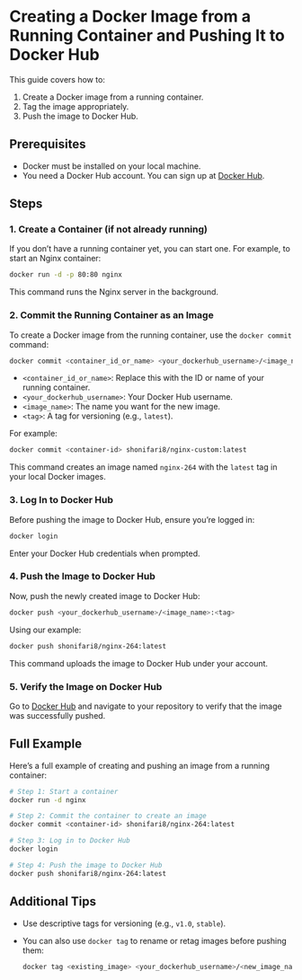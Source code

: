 # Creating a Docker Image from a Running Container and Pushing It to Docker Hub

This guide covers how to:

1. Create a Docker image from a running container.
2. Tag the image appropriately.
3. Push the image to Docker Hub.

## Prerequisites

- Docker must be installed on your local machine.
- You need a Docker Hub account. You can sign up at [Docker Hub](https://hub.docker.com/).

## Steps

### 1. Create a Container (if not already running)

If you don’t have a running container yet, you can start one. For example, to start an Nginx container:

```bash
docker run -d -p 80:80 nginx
```

This command runs the Nginx server in the background.

### 2. Commit the Running Container as an Image

To create a Docker image from the running container, use the `docker commit` command:

```bash
docker commit <container_id_or_name> <your_dockerhub_username>/<image_name>:<tag>
```

- `<container_id_or_name>`: Replace this with the ID or name of your running container.
- `<your_dockerhub_username>`: Your Docker Hub username.
- `<image_name>`: The name you want for the new image.
- `<tag>`: A tag for versioning (e.g., `latest`).

For example:

```bash
docker commit <container-id> shonifari8/nginx-custom:latest
```

This command creates an image named `nginx-264` with the `latest` tag in your local Docker images.

### 3. Log In to Docker Hub

Before pushing the image to Docker Hub, ensure you’re logged in:

```bash
docker login
```

Enter your Docker Hub credentials when prompted.

### 4. Push the Image to Docker Hub

Now, push the newly created image to Docker Hub:

```bash
docker push <your_dockerhub_username>/<image_name>:<tag>
```

Using our example:

```bash
docker push shonifari8/nginx-264:latest
```

This command uploads the image to Docker Hub under your account.

### 5. Verify the Image on Docker Hub

Go to [Docker Hub](https://hub.docker.com/) and navigate to your repository to verify that the image was successfully pushed.

## Full Example

Here’s a full example of creating and pushing an image from a running container:

```bash
# Step 1: Start a container
docker run -d nginx

# Step 2: Commit the container to create an image
docker commit <container-id> shonifari8/nginx-264:latest

# Step 3: Log in to Docker Hub
docker login

# Step 4: Push the image to Docker Hub
docker push shonifari8/nginx-264:latest
```

## Additional Tips

- Use descriptive tags for versioning (e.g., `v1.0`, `stable`).
- You can also use `docker tag` to rename or retag images before pushing them:

  ```bash
  docker tag <existing_image> <your_dockerhub_username>/<new_image_name>:<new_tag>
  ```
